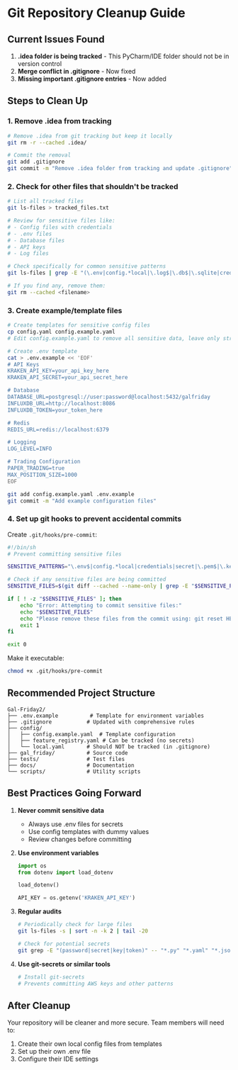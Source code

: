 # Git Repository Cleanup Guide

## Current Issues Found

1. **.idea folder is being tracked** - This PyCharm/IDE folder should not be in version control
2. **Merge conflict in .gitignore** - Now fixed
3. **Missing important .gitignore entries** - Now added

## Steps to Clean Up

### 1. Remove .idea from tracking
```bash
# Remove .idea from git tracking but keep it locally
git rm -r --cached .idea/

# Commit the removal
git add .gitignore
git commit -m "Remove .idea folder from tracking and update .gitignore"
```

### 2. Check for other files that shouldn't be tracked
```bash
# List all tracked files
git ls-files > tracked_files.txt

# Review for sensitive files like:
# - Config files with credentials
# - .env files
# - Database files
# - API keys
# - Log files

# Check specifically for common sensitive patterns
git ls-files | grep -E "(\.env|config.*local|\.log$|\.db$|\.sqlite|credentials|secret)" 

# If you find any, remove them:
git rm --cached <filename>
```

### 3. Create example/template files
```bash
# Create templates for sensitive config files
cp config.yaml config.example.yaml
# Edit config.example.yaml to remove all sensitive data, leave only structure

# Create .env template
cat > .env.example << 'EOF'
# API Keys
KRAKEN_API_KEY=your_api_key_here
KRAKEN_API_SECRET=your_api_secret_here

# Database
DATABASE_URL=postgresql://user:password@localhost:5432/galfriday
INFLUXDB_URL=http://localhost:8086
INFLUXDB_TOKEN=your_token_here

# Redis
REDIS_URL=redis://localhost:6379

# Logging
LOG_LEVEL=INFO

# Trading Configuration
PAPER_TRADING=true
MAX_POSITION_SIZE=1000
EOF

git add config.example.yaml .env.example
git commit -m "Add example configuration files"
```

### 4. Set up git hooks to prevent accidental commits
Create `.git/hooks/pre-commit`:
```bash
#!/bin/sh
# Prevent committing sensitive files

SENSITIVE_PATTERNS="\.env$|config.*local|credentials|secret|\.pem$|\.key$"

# Check if any sensitive files are being committed
SENSITIVE_FILES=$(git diff --cached --name-only | grep -E "$SENSITIVE_PATTERNS")

if [ ! -z "$SENSITIVE_FILES" ]; then
    echo "Error: Attempting to commit sensitive files:"
    echo "$SENSITIVE_FILES"
    echo "Please remove these files from the commit using: git reset HEAD <file>"
    exit 1
fi

exit 0
```

Make it executable:
```bash
chmod +x .git/hooks/pre-commit
```

## Recommended Project Structure

```
Gal-Friday2/
├── .env.example          # Template for environment variables
├── .gitignore           # Updated with comprehensive rules
├── config/
│   ├── config.example.yaml  # Template configuration
│   ├── feature_registry.yaml # Can be tracked (no secrets)
│   └── local.yaml       # Should NOT be tracked (in .gitignore)
├── gal_friday/          # Source code
├── tests/               # Test files
├── docs/                # Documentation
└── scripts/             # Utility scripts
```

## Best Practices Going Forward

1. **Never commit sensitive data**
   - Always use .env files for secrets
   - Use config templates with dummy values
   - Review changes before committing

2. **Use environment variables**
   ```python
   import os
   from dotenv import load_dotenv
   
   load_dotenv()
   
   API_KEY = os.getenv('KRAKEN_API_KEY')
   ```

3. **Regular audits**
   ```bash
   # Periodically check for large files
   git ls-files -s | sort -n -k 2 | tail -20
   
   # Check for potential secrets
   git grep -E "(password|secret|key|token)" -- "*.py" "*.yaml" "*.json"
   ```

4. **Use git-secrets or similar tools**
   ```bash
   # Install git-secrets
   # Prevents committing AWS keys and other patterns
   ```

## After Cleanup

Your repository will be cleaner and more secure. Team members will need to:
1. Create their own local config files from templates
2. Set up their own .env file
3. Configure their IDE settings